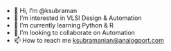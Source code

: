 - 👋 Hi, I’m @ksubraman
- 👀 I’m interested in VLSI Design & Automation
- 🌱 I’m currently learning Python & R
- 💞️ I’m looking to collaborate on Automation
- 📫 How to reach me ksubramanian@analogport.com

<!---
ksubraman/ksubraman is a ✨ special ✨ repository because its `README.md` (this file) appears on your GitHub profile.
You can click the Preview link to take a look at your changes.
--->
